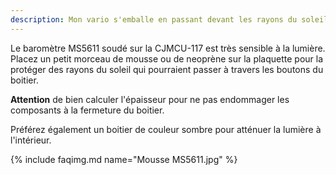 ```yaml
---
description: Mon vario s'emballe en passant devant les rayons du soleil
---
```


Le baromètre MS5611 soudé sur la CJMCU-117 est très sensible à la lumière. Placez un petit morceau de mousse ou de neoprène sur la plaquette pour la protéger des rayons du soleil qui pourraient passer à travers les boutons du boitier. 

**Attention** de bien calculer l'épaisseur pour ne pas endommager les composants à la fermeture du boitier. 

Préférez également un boitier de couleur sombre pour atténuer la lumière à l'intérieur.

{% include faqimg.md name="Mousse MS5611.jpg" %}
